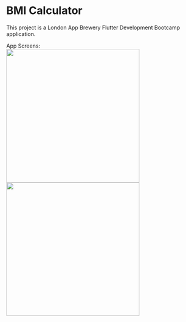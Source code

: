 # BMI Calculator

This project is a London App Brewery Flutter Development Bootcamp application. 

App Screens:</br>
<img src="https://user-images.githubusercontent.com/46728765/173841172-726a7799-ab94-4dff-9eab-93e64900fb8a.png" width="350"> 
<img src="https://user-images.githubusercontent.com/46728765/173841181-f3db8183-7875-46ca-809c-8a89cd76e91a.png" width="350">
